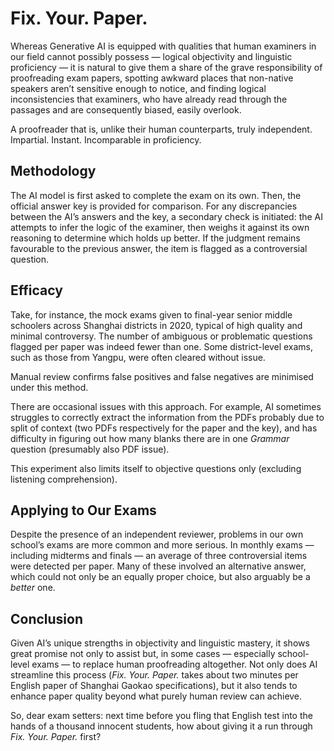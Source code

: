 # Fix. Your. Paper.

Whereas Generative AI is equipped with qualities that human examiners in our field cannot possibly possess — logical objectivity and linguistic proficiency — it is natural to give them a share of the grave responsibility of proofreading exam papers, spotting awkward places that non-native speakers aren’t sensitive enough to notice, and finding logical inconsistencies that examiners, who have already read through the passages and are consequently biased, easily overlook.

A proofreader that is, unlike their human counterparts, truly independent. Impartial. Instant. Incomparable in proficiency.

## Methodology

 The AI model is first asked to complete the exam on its own. Then, the official answer key is provided for comparison. For any discrepancies between the AI’s answers and the key, a secondary check is initiated: the AI attempts to infer the logic of the examiner, then weighs it against its own reasoning to determine which holds up better. If the judgment remains favourable to the previous answer, the item is flagged as a controversial question.

## Efficacy

Take, for instance, the mock exams given to final-year senior middle schoolers across Shanghai districts in 2020, typical of high quality and minimal controversy. The number of ambiguous or problematic questions flagged per paper was indeed fewer than one. Some district-level exams, such as those from Yangpu, were often cleared without issue.

Manual review confirms false positives and false negatives are minimised under this method.

There are occasional issues with this approach. For example, AI sometimes struggles to correctly extract the information from the PDFs probably due to split of context (two PDFs respectively for the paper and the key), and has difficulty in figuring out how many blanks there are in one *Grammar* question (presumably also PDF issue). 

This experiment also limits itself to objective questions only (excluding listening comprehension). 

## Applying to Our Exams

Despite the presence of an independent reviewer, problems in our own school’s exams are more common and more serious. In monthly exams — including midterms and finals — an average of three controversial items were detected per paper. Many of these involved an alternative answer, which could not only be an equally proper choice, but also arguably be a *better* one.

## Conclusion  

Given AI’s unique strengths in objectivity and linguistic mastery, it shows great promise not only to assist but, in some cases — especially school-level exams — to replace human proofreading altogether. Not only does AI streamline this process (*Fix. Your. Paper.* takes about two minutes per English paper of Shanghai Gaokao specifications), but it also tends to enhance paper quality beyond what purely human review can achieve.

So, dear exam setters: next time before you fling that English test into the hands of a thousand innocent students, how about giving it a run through *Fix. Your. Paper.* first?
